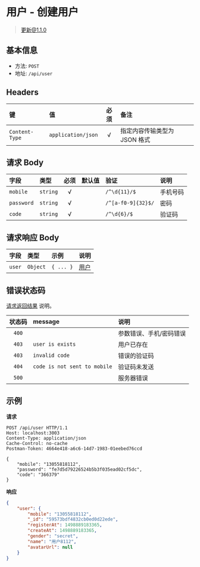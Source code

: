 # 用户 - 创建用户

> 更新@1.1.0

## 基本信息

* 方法: `POST`
* 地址: `/api/user`

## Headers

键              | 值                 | 必须     | 备注
:-------------- | :----------------- | :------: | :---------------------------
`Content-Type`  | `application/json` | √        | 指定内容传输类型为 JSON 格式

## 请求 Body

字段       | 类型     | 必须     | 默认值  | 验证               | 说明
:--------- | :------- | :------: | :------ | :----------------- | :-------
`mobile`   | `string` | √        |         | `/^\d{11}/$`       | 手机号码
`password` | `string` | √        |         | `/^[a-f0-9]{32}$/` | 密码
`code`     | `string` | √        |         | `/^\d{6}/$`        | 验证码

## 请求响应 Body

字段   | 类型     | 示例      | 说明
:----- | :------- | :-------- | :-----------------
`user` | `Object` | `{ ... }` | [用户][user-model]

## 错误状态码

[请求返回结果][response-format] 说明。

状态码 | message                      | 说明
:----: | :--------------------------- |:----------------------
`400`  |                              | 参数错误、手机/密码错误
`403`  | `user is exists`             | 用户已存在
`403`  | `invalid code`               | 错误的验证码
`404`  | `code is not sent to mobile` | 验证码未发送
`500`  |                              | 服务器错误

## 示例

**请求**

```
POST /api/user HTTP/1.1
Host: localhost:3003
Content-Type: application/json
Cache-Control: no-cache
Postman-Token: 4664e418-a6c6-14d7-1983-01eebed76ccd

{
	"mobile": "13055818112",
	"password": "fe7d5d79226524b5b3f035ead02cf5dc",
	"code": "366379"
}
```

**响应**

```json
{
    "user": {
        "mobile": "13055818112",
        "_id": "59573bdf4832cb0ed0d22ede",
        "registerAt": 1498889183365,
        "createAt": 1498889183365,
        "gender": "secret",
        "name": "用户8112",
        "avatarUrl": null
    }
}
```

[signature-authorization]: ../../signature-authorization.md
[signature-actions]: ../../actions.md
[response-format]: ../../response-format.md

[user-model]: ../../models/user.md
